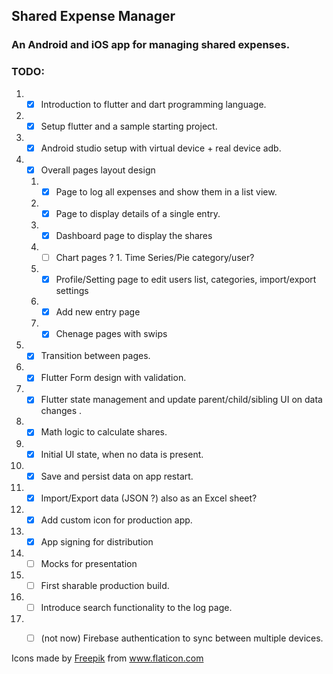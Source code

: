 ## Shared Expense Manager
### An Android and iOS app for managing shared expenses.



### TODO:
1. - [x] Introduction to flutter and dart programming language.
2. - [x] Setup flutter and a sample starting project.
3. - [x] Android studio setup with virtual device + real device adb.
4. - [x] Overall pages layout design
    1. - [x] Page to log all expenses and show them in a list view.
    2. - [x] Page to display details of a single entry.
    3. - [x] Dashboard page to display the shares
    6. - [ ] Chart pages ? 1. Time Series/Pie category/user?
    5. - [x] Profile/Setting page to edit users list, categories, import/export settings
    4. - [x] Add new entry page
    5. - [x] Chenage pages with swips
5. - [x] Transition between pages.
6. - [x] Flutter Form design with validation.
7. - [x] Flutter state management and update parent/child/sibling UI on data changes .
8. - [x] Math logic to calculate shares.
9. - [x] Initial UI state, when no data is present.
10. - [x] Save and persist data on app restart.
11. - [x] Import/Export data (JSON ?) also as an Excel sheet?
12. - [x] Add custom icon for production app.
13. - [x] App signing for distribution
13. - [ ] Mocks for presentation 
13. - [ ] First sharable production build.
14. - [ ] Introduce search functionality to the log page.
15. - [ ] (not now) Firebase authentication to sync between multiple devices.




<div>Icons made by <a href="https://www.freepik.com" title="Freepik">Freepik</a> from <a href="https://www.flaticon.com/" title="Flaticon">www.flaticon.com</a></div>